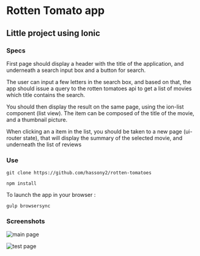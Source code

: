 # Rotten Tomato app

## Little project using Ionic

### Specs

First page should display a header with the title of the application, and underneath a search input box and a button for search.

The user can input a few letters in the search box, and based on that, the app should issue a query to the rotten tomatoes api to get a list of movies which title contains the search.

You should then display the result on the same page, using the ion-list component (list view). The item can be composed of the title of the movie, and a thumbnail picture.

When clicking an a item in the list, you should be taken to a new page (ui-router state), that will display the summary of the selected movie, and underneath the list of reviews

### Use 

`git clone https://github.com/hassony2/rotten-tomatoes`

`npm install`

To launch the app in your browser : 

`gulp browsersync`

### Screenshots 

![main page](https://cloud.githubusercontent.com/assets/10189060/14078436/79b26534-f4fe-11e5-87c3-c074b727046e.png)

![test page](https://cloud.githubusercontent.com/assets/10189060/14078440/8178580a-f4fe-11e5-92b3-3d8a56607f06.png)



